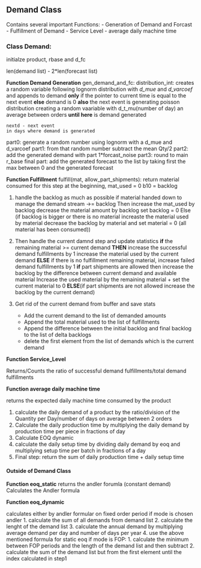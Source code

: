 

## Demand Class
Contains several important Functions: 
    - Generation of Demand and Forcast
    - Fulfillment of Demand
    - Service Level
    - average daily machine time

### Class Demand:
initialze product, rbase and d_fc

len(demand list) - 2*len(forecast list)

**Function Demand Generation**
gen_demand_and_fc:
    distribution_int: creates a random variable following lognorm distribution with *d_mue* and *d_varcoef* and appends to demand
    **only** if the pointer to current time is equal to the next event
    **else** demand is 0
    **also** the next event is generating poisson distribution creating a random vaariable with d_t_mu(number of day) an average between orders
    **until here** is demand generated

    nextd - next event
    in days where demand is generated

part0: generate a random number using lognorm with a d_mue and d_varcoef
part1: from that random number subtract the mean Qty/2
part2: add the generated demand with part 1*forcast_noise
part3: round to main r_base
final part: add the generated forecast to the list by taking first the max between 0 and the generated forecast

**Function Fulfillment**
fulfill(mat, allow_part_shipments):
    return material consumed for this step at the beginning, mat_used = 0
    b10 = backlog
1. handle the backlog as much as possible if material handed down to manage the demand stream ->= backlog
   Then increase the mat_used by backlog decrease the material amount by backlog set backlog = 0
   Else (if backlog is bigger or there is no material increaste the material used by material
   decrease the backlog by material  and set material = 0 (all material has been consumed))
2. Then handle the current damnd step and update statistics
    **if** the remaining material >= current demand 
    **THEN** increase the successful demand fulfillments by 1 increase the material used by the current demand
    **ELSE** if there is no fulfillment remaining material, increase failed demand fulfillments by 1
    **if** part shipments are allowed
        then increase the backlog by the difference between current demand and available material
        Increase the used material by the remaining material + set the current material to 0
    **ELSE**(if part shipments are not allowed increase the backlog by the current demand)

3.  Get rid of the current demand from buffer and save stats
    - Add the current demand to the list of demanded amounts
    - Append the total material used to the list of fulfillments
    - Append the difference between the initial backlog and final backlog to the list of delta backlogs
    - delete the first element from the list of demands which is the current demand

**Function Service_Level**

Returns/Counts the ratio of successful demand fulfillments/total demand fulfillments


**Function average daily machine time**

returns the expected daily machine time consumed by the product
1. calculate the daily demand of a product by the ratio/division of the Quantity per Day/number of days on average between 2 orders
2. Calculate the daily production time by multiplying the daily demand by production time per piece in fractions of day
3. Calculate EOQ dynamic
4. calculate the daily setup time by dividing daily demand by eoq and multiplying setup time per batch in fractions of a day
5. Final step: return the sum of daily production time + daily setup time
   

#### Outside of Demand Class

**Function eoq_static**
returns the andler forumla (constant demand)
Calculates the Andler formula

**Function eoq_dynamic**

calculates either by andler formular on fixed order period
if mode is chosen andler
    1. calculate the sum of all demands from demand list
    2. calculate the lenght of the demand list
    3. calculate the annual demand by multiplying average demand per day and number of days per year
    4. use the above mentioned formula for static eoq
if mode is FOP:
    1. calculate the minimum between FOP periods and the length of the demand list and then subtract
    2. calculate the sum of the demand list but from the first element until the index calculated in step1